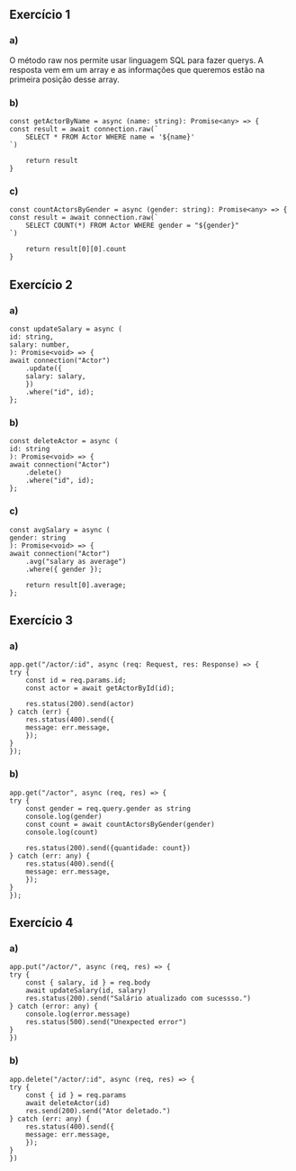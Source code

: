 ## Exercício 1
### a)
O método raw nos permite usar linguagem SQL para fazer querys. A resposta vem em um array e as informações que queremos estão na primeira posição desse array.

### b) 
    const getActorByName = async (name: string): Promise<any> => {
    const result = await connection.raw(`
        SELECT * FROM Actor WHERE name = '${name}'
    `)

        return result
    }

### c)
    const countActorsByGender = async (gender: string): Promise<any> => {
    const result = await connection.raw(`
        SELECT COUNT(*) FROM Actor WHERE gender = "${gender}"
    `)

        return result[0][0].count
    }

## Exercício 2
### a)
    const updateSalary = async (
    id: string,
    salary: number,
    ): Promise<void> => {
    await connection("Actor")
        .update({
        salary: salary,
        })
        .where("id", id);
    };

### b) 
    const deleteActor = async (
    id: string
    ): Promise<void> => {
    await connection("Actor")
        .delete()
        .where("id", id);
    };

### c)
    const avgSalary = async (
    gender: string
    ): Promise<void> => {
    await connection("Actor")
        .avg("salary as average")
        .where({ gender });

        return result[0].average;
    };

## Exercício 3
### a)
    app.get("/actor/:id", async (req: Request, res: Response) => {
    try {
        const id = req.params.id;
        const actor = await getActorById(id);

        res.status(200).send(actor)
    } catch (err) {
        res.status(400).send({
        message: err.message,
        });
    }
    });

### b)
    app.get("/actor", async (req, res) => {
    try {
        const gender = req.query.gender as string
        console.log(gender)
        const count = await countActorsByGender(gender)
        console.log(count)

        res.status(200).send({quantidade: count})
    } catch (err: any) {
        res.status(400).send({
        message: err.message,
        });
    }
    });

## Exercício 4
### a)
    app.put("/actor/", async (req, res) => {
    try {
        const { salary, id } = req.body
        await updateSalary(id, salary)
        res.status(200).send("Salário atualizado com sucessso.")
    } catch (error: any) {
        console.log(error.message)
        res.status(500).send("Unexpected error")
    }
    })

### b)
    app.delete("/actor/:id", async (req, res) => {
    try {
        const { id } = req.params
        await deleteActor(id)
        res.send(200).send("Ator deletado.")
    } catch (err: any) {
        res.status(400).send({
        message: err.message,
        });
    }
    })